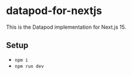 # datapod-for-nextjs

This is the Datapod implementation for Next.js 15.

## Setup

- `npm i`
- `npm run dev`
